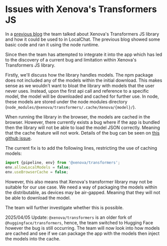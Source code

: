 # Issues with Xenova's Transformers JS

In a [previous blog](xenova_transformers.md) the team talked about Xenova's Transformers JS library and how it could 
be used to in LocalChat. The previous blog showed some basic code and ran it using the node runtime. 

Since then the team has attempted to integrate it into the app which has led to the discovery of a current bug and 
limitation within Xenova's Transformers JS library.

Firstly, we'll discuss how the library handles models. The npm package does not included any of the models within the 
initial download. This makes sense as we wouldn't want to bloat the library with models that the user never uses.
Instead, upon the first api call and reference to a specific model, the model will be downloaded and cached for 
further use. In node, these models are stored under the node modules directory 
(`node_modules/@xenova/transformers/.cache/Xenova/{model}/`).

When running the library in the browser, the models are cached in the browser. However, there currently exists a bug 
where if the app is bundled then the library will not be able to load the model JSON correctly. Meaning that the cache
feature will not work. Details of the bug can be seen on [this github issue](https://github.com/huggingface/transformers.js/issues/366).

The current fix is to add the following lines, restricting the use of caching models:
```js
import {pipeline, env} from '@xenova/transformers';
env.allowLocalModels = false;
env.useBrowserCache = false;
```

However, this also means that Xenova's transformer library may not be suitable for our use case. We need a way of packaging 
the models within the distributable, as devices may be air-gapped. Meaning that they will not be able to download the model.

The team will further investigate whether this is possible.

2025/04/05 Update: `@xenova/transformers` is an older fork of `@huggingface/transformers`, hence, the team switched to
Hugging Face however the bug is still occurring. The team will now look into how models are cached and see if we can 
package the app with the models then inject the models into the cache.
